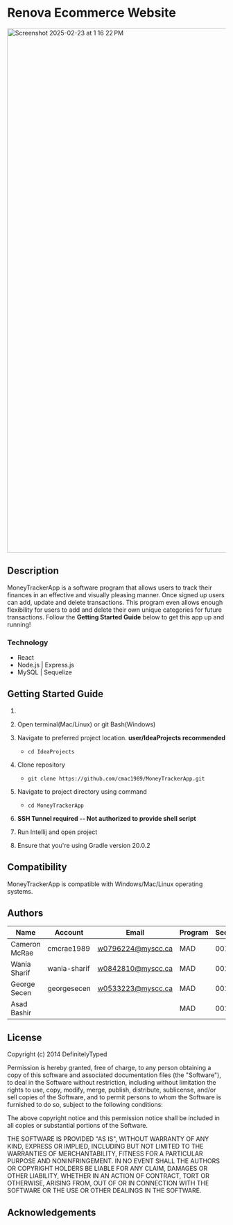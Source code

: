 # Renova Ecommerce Website
<img width="1208" alt="Screenshot 2025-02-23 at 1 16 22 PM" src="https://github.com/user-attachments/assets/48460c6b-daad-44db-8065-55db8f25a48f" />


## Description
MoneyTrackerApp is a software program that allows users to track their finances in an effective and visually pleasing manner. Once signed up users can add, update and delete transactions. This program even allows enough flexibility for users to add and delete their own unique categories for future transactions. Follow the **Getting Started Guide** below to get this app up and running!


### Technology
- React
- Node.js | Express.js
- MySQL | Sequelize

## Getting Started Guide
1. 

2. Open terminal(Mac/Linux) or git Bash(Windows)

3. Navigate to preferred project location. **user/IdeaProjects recommended**
   -     cd IdeaProjects

4. Clone repository
   -     git clone https://github.com/cmac1989/MoneyTrackerApp.git

5. Navigate to project directory using command
   -     cd MoneyTrackerApp

6. **SSH Tunnel required -- Not authorized to provide shell script**

7. Run Intellij and open project

8. Ensure that you're using Gradle version 20.0.2

## Compatibility
MoneyTrackerApp is compatible with Windows/Mac/Linux operating systems.

## Authors

|Name|Account|Email|Program|Section|
|---|---|---|---|---|
|Cameron McRae|cmcrae1989|w0796224@myscc.ca|MAD|001|
|Wania Sharif|wania-sharif|w0842810@myscc.ca|MAD|001|
|George Secen|georgesecen|w0533223@myscc.ca|MAD|001|
|Asad Bashir|||MAD|001|

## License
Copyright (c) 2014 DefinitelyTyped

Permission is hereby granted, free of charge, to any person
obtaining a copy of this software and associated documentation
files (the "Software"), to deal in the Software without
restriction, including without limitation the rights to use,
copy, modify, merge, publish, distribute, sublicense, and/or sell
copies of the Software, and to permit persons to whom the
Software is furnished to do so, subject to the following
conditions:

The above copyright notice and this permission notice shall be
included in all copies or substantial portions of the Software.

THE SOFTWARE IS PROVIDED "AS IS", WITHOUT WARRANTY OF ANY KIND,
EXPRESS OR IMPLIED, INCLUDING BUT NOT LIMITED TO THE WARRANTIES
OF MERCHANTABILITY, FITNESS FOR A PARTICULAR PURPOSE AND
NONINFRINGEMENT. IN NO EVENT SHALL THE AUTHORS OR COPYRIGHT
HOLDERS BE LIABLE FOR ANY CLAIM, DAMAGES OR OTHER LIABILITY,
WHETHER IN AN ACTION OF CONTRACT, TORT OR OTHERWISE, ARISING
FROM, OUT OF OR IN CONNECTION WITH THE SOFTWARE OR THE USE OR
OTHER DEALINGS IN THE SOFTWARE.

## Acknowledgements
